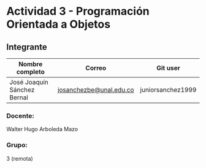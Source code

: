 # Actividad 3 - Programación Orientada a Objetos

## Integrante
|Nombre completo                       |Correo                  |Git user            |
|--------------------------------------|------------------------|--------------------|
|José Joaquín Sánchez Bernal           |josanchezbe@unal.edu.co | juniorsanchez1999  |

### Docente:
Walter Hugo Arboleda Mazo

### Grupo:
3 (remota)
